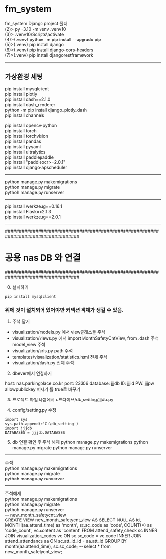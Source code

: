 # fm_system
fm_system Django  project 폴더 
<br>
(2)> py -3.10 -m venv .venv10 <br>
(3)> .venv10\Scripts\activate <br>
(4)>(.venv) python -m pip install --upgrade pip <br>
(5)>(.venv) pip install django <br>
(6)>(.venv) pip install django-cors-headers <br>
(7)>(.venv) pip install djangorestframework <br>

----------------------------------------------
## 가상환경 세팅
pip install mysqlclient <br>
pip install plotly <br>
pip install dash==2.1.0 <br>
pip install dash_renderer <br>
python -m pip install django_plotly_dash <br>
pip install channels <br>
 <br>
pip install opencv-python <br>
pip install torch <br>
pip install torchvision <br>
pip install pandas <br>
pip install pyyaml <br>
pip install ultralytics <br>
pip install paddlepaddle <br>
pip install "paddleocr>=2.0.1" <br>
pip install django-apscheduler <br>

-----------------------------------------
python manage.py makemigrations <br>
python manage.py migrate <br>
pythoh manage.py runserver <br>

-----------------------------------------
pip install werkzeug==0.16.1 <br>
pip install Flask==2.1.3 <br>
pip install werkzeug==2.0.1 <br>

-----------------------------------------
###################################################################################
# 공용 nas DB 와 연결
###################################################################################

0. 설치하기 <br>
```
pip install mysqlclient
```
### 위에 것이 설치되어 있어야만 커넥션 객체가 생길 수 있음.

1. 주석 달기
- visualization/models.py 에서 view클래스들 주석
- visualization/views.py 에서 import MonthSafetyCntView, from .dash 주석
   model_view 주석
- visualization/urls.py path  주석
- templates/visualization/statistics.html 전체 주석
- visualization/dash.py 전체 주석


2. dbever에서 연결하기 
<main>
host: nas.parkingplace.co.kr
port: 23306
database: jjjdb
ID: jjjid
PW: jjjpw

<properties>
allowpublickey 머시기 를 true로 바꾸기


3. 프로젝트 파일 바깥에서
c드라이브/db_setting/jjjdb.py


4. config/setting.py 수정
```
import sys
sys.path.append(r'C:\db_setting')
import jjjdb
DATABASES = jjjdb.DATABASES
 ```


5. db 연결 확인 후 주석 해제
python manage.py makemigrations
python manage.py migrate
python manage.py runserver
-------------------------------------------------
주석 <br>
python manage.py makemigrations <br>
python manage.py migrate <br>
pythoh manage.py runserver <br>

----------------------------------------
주석해제 <br>
python manage.py makemigrations <br>
python manage.py migrate <br>
pythoh manage.py runserver <br>
-- new_month_safetycnt_view<br>
CREATE VIEW new_month_safetycnt_view AS SELECT NULL AS id, MONTH(aa.attend_time) as 'month', sc.sc_code as 'code', COUNT(*) as 'code_count', vc.content as 'content' FROM attend_safety_check sc INNER JOIN visualization_codes vc ON sc.sc_code = vc.code
INNER JOIN attend_attendance aa ON sc.att_id_id = aa.att_id GROUP BY month(aa.attend_time), sc.sc_code;
-- select * from new_month_safetycnt_view;

